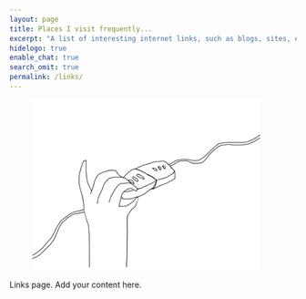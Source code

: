 ```yaml
---
layout: page
title: Places I visit frequently...
excerpt: "A list of interesting internet links, such as blogs, sites, etc that I visit frequently"
hidelogo: true
enable_chat: true
search_omit: true
permalink: /links/
---
```

<figure>
    <img src="/images/connected.gif" alt="connected-image" class="center non-selectable"/>
</figure>

Links page. Add your content here.